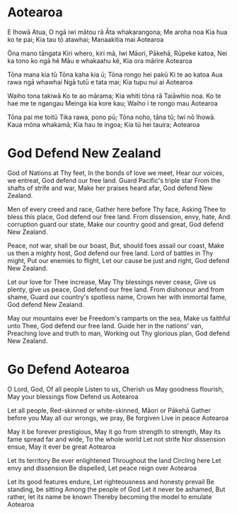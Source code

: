 # Aotearoa

E Ihowā Atua,
O ngā iwi mātou rā
Āta whakarangona;
Me aroha noa
Kia hua ko te pai;
Kia tau tō atawhai;
Manaakitia mai
Aotearoa

Ōna mano tāngata
Kiri whero, kiri mā,
Iwi Māori, Pākehā,
Rūpeke katoa,
Nei ka tono ko ngā hē
Māu e whakaahu kē,
Kia ora mārire
Aotearoa

Tōna mana kia tū
Tōna kaha kia ū;
Tōna rongo hei pakū
Ki te ao katoa
Aua rawa ngā whawhai
Ngā tutū e tata mai;
Kia tupu nui ai
Aotearoa

Waiho tona takiwā
Ko te ao mārama;
Kia whiti tōna rā
Taiāwhio noa.
Ko te hae me te ngangau
Meinga kia kore kau;
Waiho i te rongo mau
Aotearoa

Tōna pai me toitū
Tika rawa, pono pū;
Tōna noho, tāna tū;
Iwi nō Ihowā.
Kaua mōna whakamā;
Kia hau te ingoa;
Kia tū hei tauira;
Aotearoa

# God Defend New Zealand

God of Nations at Thy feet,
In the bonds of love we meet,
Hear our voices, we entreat,
God defend our free land.
Guard Pacific's triple star
From the shafts of strife and war,
Make her praises heard afar,
God defend New Zealand.

Men of every creed and race,
Gather here before Thy face,
Asking Thee to bless this place,
God defend our free land.
From dissension, envy, hate,
And corruption guard our state,
Make our country good and great,
God defend New Zealand.

Peace, not war, shall be our boast,
But, should foes assail our coast,
Make us then a mighty host,
God defend our free land.
Lord of battles in Thy might,
Put our enemies to flight,
Let our cause be just and right,
God defend New Zealand.

Let our love for Thee increase,
May Thy blessings never cease,
Give us plenty, give us peace,
God defend our free land.
From dishonour and from shame,
Guard our country's spotless name,
Crown her with immortal fame,
God defend New Zealand.

May our mountains ever be
Freedom's ramparts on the sea,
Make us faithful unto Thee,
God defend our free land.
Guide her in the nations' van,
Preaching love and truth to man,
Working out Thy glorious plan,
God defend New Zealand.

# Go Defend Aotearoa

O Lord, God,
Of all people
Listen to us,
Cherish us
May goodness flourish,
May your blessings flow
Defend us
Aotearoa

Let all people,
Red-skinned or white-skinned,
Māori or Pākehā
Gather before you
May all our wrongs, we pray,
Be forgiven
Live in peace
Aotearoa

May it be forever prestigious,
May it go from strength to strength,
May its fame spread far and wide,
To the whole world
Let not strife
Nor dissension ensue,
May it ever be great
Aotearoa

Let its territory
Be ever enlightened
Throughout the land
Circling here
Let envy and dissension
Be dispelled,
Let peace reign over
Aotearoa

Let its good features endure,
Let righteousness and honesty prevail
Be standing, be sitting
Among the people of God
Let it never be ashamed,
But rather, let its name be known
Thereby becoming the model to emulate
Aotearoa
